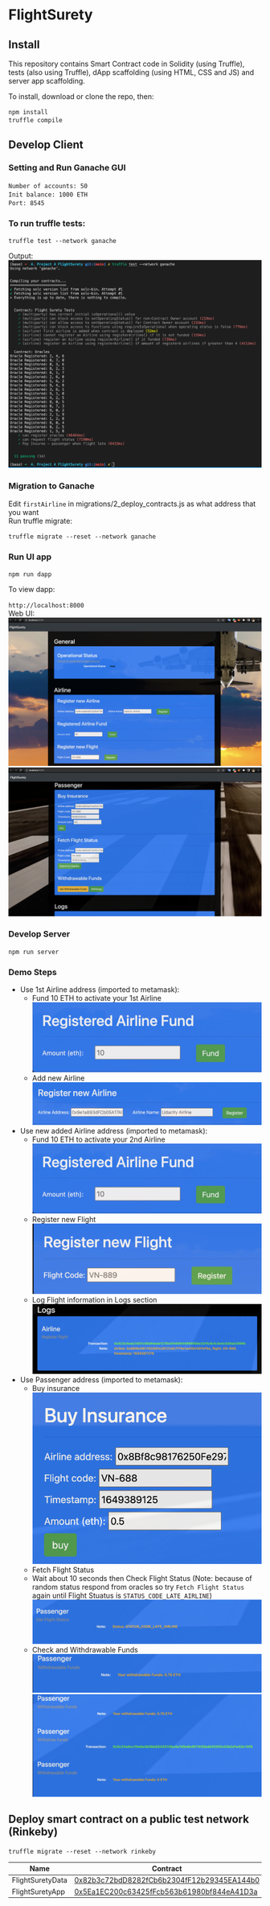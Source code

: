 # FlightSurety
## Install

This repository contains Smart Contract code in Solidity (using Truffle), tests (also using Truffle), dApp scaffolding (using HTML, CSS and JS) and server app scaffolding.

To install, download or clone the repo, then:

```
npm install
truffle compile
```

## Develop Client
### Setting and Run Ganache GUI
`Number of accounts: 50`\
`Init balance: 1000 ETH`\
`Port: 8545`

### To run truffle tests:

```
truffle test --network ganache
```
Output:
![](https://github.com/DoDuy/udacity-blockchain-developer-nanodegree/blob/main/4.%20Project%204%20FlightSurety/images/test.png)
### Migration to Ganache
Edit `firstAirline` in migrations/2_deploy_contracts.js as what address that you want\
Run truffle migrate:

```
truffle migrate --reset --network ganache
```
### Run UI app
```
npm run dapp
```

To view dapp:

`http://localhost:8000`\
Web UI:
![](https://github.com/DoDuy/udacity-blockchain-developer-nanodegree/blob/main/4.%20Project%204%20FlightSurety/images/UI1.png)
![](https://github.com/DoDuy/udacity-blockchain-developer-nanodegree/blob/main/4.%20Project%204%20FlightSurety/images/UI2.png)

### Develop Server

```
npm run server
```

### Demo Steps

- Use 1st Airline address (imported to metamask):
    - Fund 10 ETH to activate your 1st Airline
![](https://github.com/DoDuy/udacity-blockchain-developer-nanodegree/blob/main/4.%20Project%204%20FlightSurety/images/UI3.png)
    - Add new Airline
![](https://github.com/DoDuy/udacity-blockchain-developer-nanodegree/blob/main/4.%20Project%204%20FlightSurety/images/UI4.png)
- Use new added Airline address (imported to metamask):
    - Fund 10 ETH to activate your 2nd Airline
![](https://github.com/DoDuy/udacity-blockchain-developer-nanodegree/blob/main/4.%20Project%204%20FlightSurety/images/UI3.png)
    - Register new Flight
![](https://github.com/DoDuy/udacity-blockchain-developer-nanodegree/blob/main/4.%20Project%204%20FlightSurety/images/UI5.png)
    - Log Flight information in Logs section
![](https://github.com/DoDuy/udacity-blockchain-developer-nanodegree/blob/main/4.%20Project%204%20FlightSurety/images/UI6.png)
- Use Passenger address (imported to metamask):
    - Buy insurance
![](https://github.com/DoDuy/udacity-blockchain-developer-nanodegree/blob/main/4.%20Project%204%20FlightSurety/images/UI7.png)
    - Fetch Flight Status
    - Wait about 10 seconds then Check Flight Status (Note: because of random status respond from oracles so try `Fetch Flight Status` again until Flight Stuatus is `STATUS_CODE_LATE_AIRLINE`)
![](https://github.com/DoDuy/udacity-blockchain-developer-nanodegree/blob/main/4.%20Project%204%20FlightSurety/images/UI8.png)
    - Check and Withdrawable Funds 
![](https://github.com/DoDuy/udacity-blockchain-developer-nanodegree/blob/main/4.%20Project%204%20FlightSurety/images/UI9.png)
![](https://github.com/DoDuy/udacity-blockchain-developer-nanodegree/blob/main/4.%20Project%204%20FlightSurety/images/UI10.png)

## Deploy smart contract on a public test network (Rinkeby)
```
truffle migrate --reset --network rinkeby
```
Name|Contract|Transaction
---|---|---
FlightSuretyData|[0x82b3c72bdD8282fCb6b2304fF12b29345EA144b0](https://rinkeby.etherscan.io/address/0x82b3c72bdD8282fCb6b2304fF12b29345EA144b0)|[0x9199b18739f294ad60c517ed47ed0eda918f18c83969a6a1855d0c84f668aaa6](https://rinkeby.etherscan.io/tx/0x9199b18739f294ad60c517ed47ed0eda918f18c83969a6a1855d0c84f668aaa6)
FlightSuretyApp|[0x5Ea1EC200c63425fFcb563b61980bf844eA41D3a](https://rinkeby.etherscan.io/address/0x5Ea1EC200c63425fFcb563b61980bf844eA41D3a)|[0x8606749efbc7327857c7a1d7c79294054da24cf2a00727da532d20ab364fb3ce](https://rinkeby.etherscan.io/tx/0x8606749efbc7327857c7a1d7c79294054da24cf2a00727da532d20ab364fb3ce)
